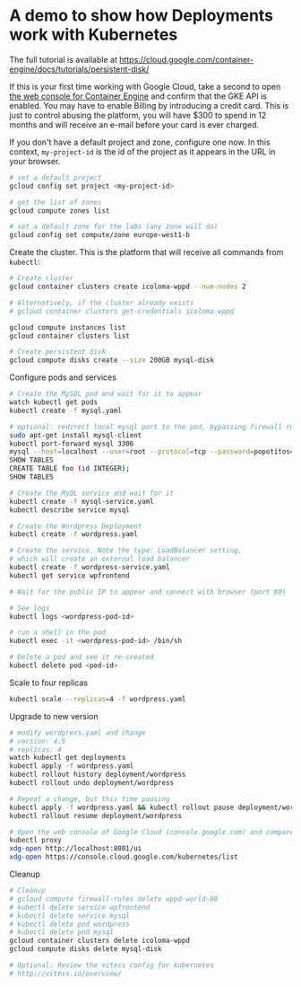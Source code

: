 # A demo to show how Deployments work with Kubernetes

The full tutorial is available at 
https://cloud.google.com/container-engine/docs/tutorials/persistent-disk/

If this is your first time working with Google Cloud, take a second to open [the web console for Container Engine](https://console.cloud.google.com/kubernetes) and confirm that the GKE API is enabled. You may have to enable Billing by introducing a credit card. This is just to control abusing the platform, you will have $300 to spend in 12 months and will receive an e-mail before your card is ever charged.  

If you don't have a default project and zone, configure one now. In this context, `my-project-id` is the id of the project as it appears in the URL in your browser.

```sh
# set a default project
gcloud config set project <my-project-id>

# get the list of zones
gcloud compute zones list

# set a default zone for the labs (any zone will do)
gcloud config set compute/zone europe-west1-b
```

Create the cluster. This is the platform that will receive all commands from `kubectl`:

```sh
# Create cluster 
gcloud container clusters create icoloma-wppd --num-nodes 2

# Alternatively, if the cluster already exists
# gcloud container clusters get-credentials icoloma-wppd

gcloud compute instances list
gcloud container clusters list

# Create persistent disk
gcloud compute disks create --size 200GB mysql-disk
```

Configure pods and services

```sh
# Create the MySQL pod and wait for it to appear
watch kubectl get pods
kubectl create -f mysql.yaml

# optional: redirect local mysql port to the pod, bypassing firewall rules
sudo apt-get install mysql-client
kubectl port-forward mysql 3306
mysql --host=localhost --user=root --protocol=tcp --password=popotitos42 wordpress
SHOW TABLES
CREATE TABLE foo (id INTEGER);
SHOW TABLES

# Create the MyQL service and wait for it
kubectl create -f mysql-service.yaml
kubectl describe service mysql

# Create the Wordpress Deployment
kubectl create -f wordpress.yaml

# Create the service. Note the type: LoadBalancer setting, 
# which will create an external load balancer
kubectl create -f wordpress-service.yaml
kubectl get service wpfrontend

# Wait for the public IP to appear and connect with browser (port 80)

# See logs 
kubectl logs <wordpress-pod-id>

# run a shell in the pod
kubectl exec -it <wordpress-pod-id> /bin/sh

# Delete a pod and see it re-created
kubectl delete pod <pod-id>
```

Scale to four replicas

```sh
kubectl scale --replicas=4 -f wordpress.yaml
```

Upgrade to new version

```sh
# modify wordpress.yaml and change 
# version: 4.5 
# replicas: 4
watch kubectl get deployments
kubectl apply -f wordpress.yaml
kubectl rollout history deployment/wordpress
kubectl rollout undo deployment/wordpress

# Repeat a change, but this time pausing
kubectl apply -f wordpress.yaml && kubectl rollout pause deployment/wordpress
kubectl rollout resume deployment/wordpress

# Open the web console of Google Cloud (console.google.com) and compare with the Kubernetes Dashboard 
kubectl proxy
xdg-open http://localhost:8001/ui
xdg-open https://console.cloud.google.com/kubernetes/list
```

Cleanup

```sh
# Cleanup
# gcloud compute firewall-rules delete wppd-world-80
# kubectl delete service wpfrontend
# kubectl delete service mysql
# kubectl delete pod wordpress
# kubectl delete pod mysql
gcloud container clusters delete icoloma-wppd
gcloud compute disks delete mysql-disk 

# Optional: Review the vitess config for kubernetes
# http://vitess.io/overview/
```